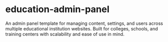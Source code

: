 # education-admin-panel
An admin panel template for managing content, settings, and users across multiple educational institution websites. Built for colleges, schools, and training centers with scalability and ease of use in mind.

